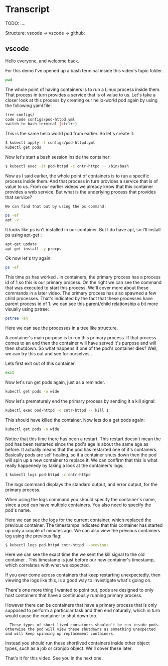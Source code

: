 # Transcript

TODO: ....

Structure:
vscode
-> vscode
-> github: 

## vscode

Hello everyone, and welcome back. 

For this demo I've opened up a bash terminal inside this video's topic folder. 

```bash
pwd
```

The whole point of having containers is to run a Linux process inside them. That process in turn provides a service that is of value to us. Let's take a closer look at this process by  creating our hello-world pod again by using the following yaml file:



```bash
tree configs/
code code configs/pod-httpd.yml
switch to bash terminal (ctrl+~) 
```

This is the same hello world pod from earlier. So let's create it:

```bash
$ kubectl apply -f configs/pod-httpd.yml
kubectl get pods
```

Now let's start a bash session inside the container:

```bash
$ kubectl exec -it pod-httpd -c cntr-httpd -- /bin/bash
```

Now as I said earlier, the whole point of containers is to run a specific   process inside them. And that process in turn provides a service that is of value to us. From our earlier videos we already know that this container provides a web service. But what is the underlying process that provides that service? 

    We can find that out by using the ps command:

```bash
ps -ef
apt -v
```

It looks like ps isn't installed in our container. But I do have apt, so I'll install ps using apt-get   :

```bash
apt-get update
apt-get install -y procps

```

Ok now let's try again:

```bash
ps -ef
```

This time ps has  worked . In containers, the primary process has a process id of 1 so this is our primary process. On the right we can see the command that was executed to start this process. We'll cover more about these commands in a later video. The primary process has also spawned a few child processes. That's indicated by the fact that these processes have parent process id of 1. we can see this parent/child relationship a bit more visually using pstree:

```bash
pstree -an
```

Here we can see the processes in a tree like structure. 


A container's main purpose is to run this primary process. If that process comes to an end then the container will have served it's purpose and will then shutdown. So what happens if one of the pod's container dies? Well, we can try this out and see for ourselves . 

Lets first exit out of this container. 

```bash
exit
```

Now let's run get pods again, just as a reminder. 

```bash
kubectl get pods -o wide
```

Now let's prematurely end the primary process by sending it a kill signal:

```bash
kubectl exec pod-httpd -c cntr-httpd -- kill 1
```

This should have killed the container. Now lets do a get pods again:


```bash
kubectl get pods -o wide
```

Notice that this time there has been a restart. This restart doesn't mean the pod has been restarted since the pod's age is about the same age as before. It actually     means that the pod has restarted one of it's containers. Basically pods are self healing, so if a container shuts down then the pod will spin up a new container to replace it. We can confirm that this is what really happenedy by taking a look at the container's logs:

```bash
$ kubectl logs pod-httpd -c cntr-httpd
```

The logs command displays the standard output, and error output, for the primary process. 

When using the logs command you should specify the container's name, since a pod can have multiple containers. You also need to specify the pod's name.

Here we can see    the logs for the current container, which replaced the previous container. The timestamps indicated that this container has started up only a couple of minutes ago. We can also view the previous containers log using the previous flag:

```bash
$ kubectl logs pod-httpd cntr-httpd --previous
```

Here we can see the exact time the we sent the kill signal to the old container     . This timestamp is just before our new container's timestamp, which correlates with what we expected. 


If you ever come across containers that keep restarting unexpectedly, then viewing the logs like this, is a good way to investigate what's going on. 


There's one more thing I wanted to point out, pods are designed to only host containers that have a continuously running primary process. 

However there can be containers that have a primary    process that is only supposed to perform a particular task and then end naturally, which in turn would cause the container to shut down too. 

      These types of short-lived containers shouldn't be run inside pods. Otherwise the pod will view these shutdowns as something unexpected and will keep spinning up replacement containers. 


Instead you should run these shortlived containers inside other object types, such as a job or cronjob object. We'll cover these later. 

That's it for this video. See you in the next one. 